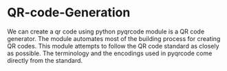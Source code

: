 # QR-code-Generation

We can create a qr code using python
pyqrcode module is a QR code generator. The module automates most of the building process for creating QR codes. 
This module attempts to follow the QR code standard as closely as possible. 
The terminology and the encodings used in pyqrcode come directly from the standard.
